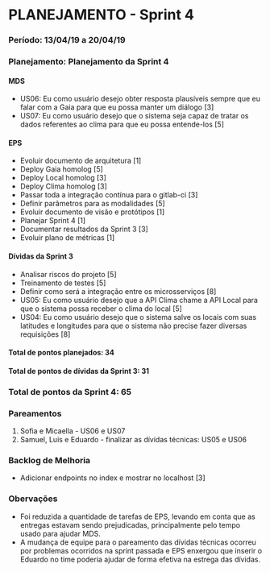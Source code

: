 # PLANEJAMENTO - Sprint 4
### Período: 13/04/19 a 20/04/19



### Planejamento: Planejamento da Sprint 4

#### MDS

   * US06: Eu como usuário desejo obter resposta plausíveis sempre que eu falar com a Gaia para que eu possa manter um diálogo <span>[3]</span>
   * US07: Eu como usuário desejo que o sistema seja capaz de tratar os dados referentes ao clima para que eu possa entende-los <span>[5]</span>

#### EPS
   * Evoluir documento de arquitetura <span>[1]</span>
   * Deploy Gaia homolog <span>[5]</span>
   * Deploy Local homolog <span>[3]</span>
   * Deploy Clima homolog <span>[3]</span>
   * Passar toda a integração contínua para o gitlab-ci <span>[3]</span>
   * Definir parâmetros para as modalidades <span>[5]</span>
   * Evoluir documento de visão e protótipos <span>[1]</span>
   * Planejar Sprint 4 <span>[1]</span>
   * Documentar resultados da Sprint 3 <span>[3]</span>
   * Evoluir plano de métricas <span>[1]</span>

#### Dívidas da Sprint 3

   * Analisar riscos do projeto <span>[5]</span>
   * Treinamento de testes <span>[5]</span>
   * Definir como será a integração entre os microsserviços <span>[8]</span>
   * US05: Eu como usuário desejo que a API Clima chame a API Local para que o sistema possa receber o clima do local <span>[5]</span>
   * US04: Eu como usuário desejo que o sistema salve os locais com suas latitudes e longitudes para que o sistema não precise fazer diversas requisições <span>[8]</span>   


#### Total de pontos planejados: 34
#### Total de pontos de dívidas da Sprint 3: 31
### Total de pontos da Sprint 4: 65



### Pareamentos

1. Sofia e Micaella - US06 e US07 
2. Samuel, Luis e Eduardo - finalizar as dívidas técnicas: US05 e US06
 

### Backlog de Melhoria

* Adicionar endpoints no index e mostrar no localhost <span>[3]</span>


### Obervações

* Foi reduzida a quantidade de tarefas de EPS, levando em conta que as entregas estavam sendo prejudicadas, principalmente pelo tempo usado para ajudar MDS.
* A mudança de equipe para o pareamento das dívidas técnicas ocorreu por problemas ocorridos na sprint passada e EPS enxergou  que inserir o Eduardo no time poderia ajudar de forma efetiva na estrega das dívidas. 
